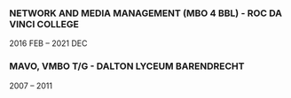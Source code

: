### NETWORK AND MEDIA MANAGEMENT (MBO 4 BBL) - ROC DA VINCI COLLEGE
2016 FEB – 2021 DEC

### MAVO, VMBO T/G - DALTON LYCEUM BARENDRECHT
2007 – 2011